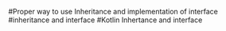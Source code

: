 #Proper way to use Inheritance and implementation of interface 
#inheritance and interface
#Kotlin Inhertance and interface
